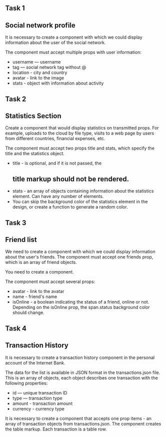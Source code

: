 ## Task 1
## Social network profile
It is necessary to create a <Profile> component with which we could display information about the user of the social network.

The component must accept multiple props with user information:
  - username — username
  - tag — social network tag without @
  - location - city and country
  - avatar - link to the image
  - stats - object with information about activity
  
## Task 2
  
## Statistics Section
Create a <Statistics> component that would display statistics on transmitted props. For example, uploads to the cloud by file type, visits to a web page by users from different countries, financial expenses, etc.

The component must accept two props title and stats, which specify the title and the statistics object.
 - title - is optional, and if it is not passed, the <h2> title markup should not be rendered.
 - stats - an array of objects containing information about the statistics element. Can have any number of elements.
 - You can skip the background color of the statistics element in the design, or create a function to generate a random color.
 
## Task 3
  
## Friend list
We need to create a <FriendList> component with which we could display information about the user's friends.
The component must accept one friends prop, which is an array of friend objects.

You need to create a <FriendListItem> component.

The component must accept several props:
  - avatar - link to the avatar
  - name - friend's name
  - isOnline - a boolean indicating the status of a friend, online or not.
Depending on the isOnline prop, the span.status background color should change.

## Task 4
  
## Transaction History
It is necessary to create a transaction history component in the personal account of the Internet Bank.

The data for the list is available in JSON format in the transactions.json file. This is an array of objects, each object describes one transaction with the following properties:

  - id — unique transaction ID
  - type — transaction type
  - amount - transaction amount
  - currency - currency type

It is necessary to create a <TransactionHistory> component that accepts one prop items - an array of transaction objects from transactions.json. The component creates the table markup. Each transaction is a table row.
